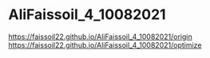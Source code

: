 # AliFaissoil_4_10082021
 https://faissoil22.github.io/AliFaissoil_4_10082021/origin
 https://faissoil22.github.io/AliFaissoil_4_10082021/optimize

